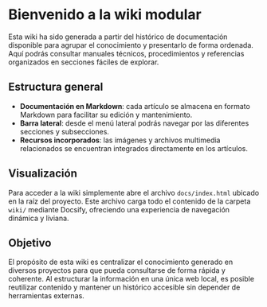 # Bienvenido a la wiki modular

Esta wiki ha sido generada a partir del histórico de documentación disponible
para agrupar el conocimiento y presentarlo de forma ordenada. Aquí podrás
consultar manuales técnicos, procedimientos y referencias organizados en
secciones fáciles de explorar.

## Estructura general

- **Documentación en Markdown**: cada artículo se almacena en formato Markdown
  para facilitar su edición y mantenimiento.
- **Barra lateral**: desde el menú lateral podrás navegar por las diferentes
  secciones y subsecciones.
- **Recursos incorporados**: las imágenes y archivos multimedia relacionados se
  encuentran integrados directamente en los artículos.

## Visualización

Para acceder a la wiki simplemente abre el archivo `docs/index.html` ubicado en
la raíz del proyecto. Este archivo carga todo el contenido de la carpeta `wiki/`
mediante Docsify, ofreciendo una experiencia de navegación dinámica y
liviana.

## Objetivo

El propósito de esta wiki es centralizar el conocimiento generado en diversos
proyectos para que pueda consultarse de forma rápida y coherente. Al
estructurar la información en una única web local, es posible reutilizar
contenido y mantener un histórico accesible sin depender de herramientas
externas.

